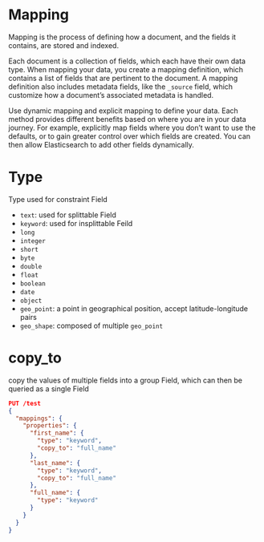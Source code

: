 # Mapping

Mapping is the process of defining how a document, and the fields it contains, are stored and indexed.

Each document is a collection of fields, which each have their own data type. When mapping your data, you create a mapping definition, which contains a list of fields that are pertinent to the document. A mapping definition also includes metadata fields, like the `_source` field, which customize how a document’s associated metadata is handled.

Use dynamic mapping and explicit mapping to define your data. Each method provides different benefits based on where you are in your data journey. For example, explicitly map fields where you don’t want to use the defaults, or to gain greater control over which fields are created. You can then allow Elasticsearch to add other fields dynamically.

# Type

Type used for constraint Field

- `text`: used for splittable Field
- `keyword`: used for insplittable Feild
- `long`
- `integer`
- `short`
- `byte`
- `double`
- `float`
- `boolean`
- `date`
- `object`
- `geo_point`: a point in geographical position, accept latitude-longitude pairs
- `geo_shape`: composed of multiple `geo_point`

# copy_to

copy the values of multiple fields into a group Field, which can then be queried as a single Field

```json
PUT /test
{
  "mappings": {
    "properties": {
      "first_name": {
        "type": "keyword",
        "copy_to": "full_name" 
      },
      "last_name": {
        "type": "keyword",
        "copy_to": "full_name" 
      },
      "full_name": {
        "type": "keyword"
      }
    }
  }
}
```
